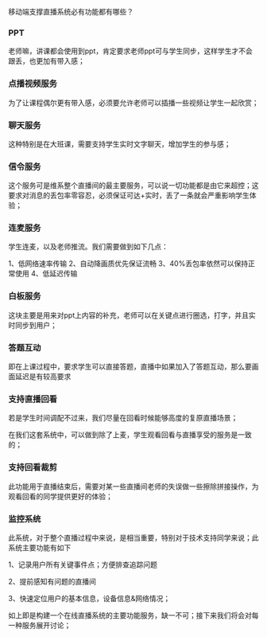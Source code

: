 

移动端支撑直播系统必有功能都有哪些？

### PPT

老师嘛，讲课都会使用到ppt，肯定要求老师ppt可与学生同步，这样学生才不会跟丢，也更加有带入感；

### 点播视频服务

为了让课程偶尔更有带入感，必须要允许老师可以插播一些视频让学生一起欣赏；

### 聊天服务

这种特别是在大班课，需要支持学生实时文字聊天，增加学生的参与感；

### 信令服务

这个服务可是维系整个直播间的最主要服务，可以说一切功能都是由它来超控；这要求对消息的丢包率零容忍，必须保证可达+实时，丢了一条就会严重影响学生体验；

### 连麦服务

学生连麦，以及老师推流。我们需要做到如下几点：

1、低网络速率传输 2、自动降画质优先保证流畅 3、40%丢包率依然可以保持正常使用 4、低延迟传输

### 白板服务

这块主要是用来对ppt上内容的补充，老师可以在关键点进行圈选，打字，并且实时同步到用户；

### 答题互动

即在上课过程中，要求学生可以直接答题，直播中如果加入了答题互动，那么要画面延迟是有较高要求

### 支持直播回看

若是学生时间调配不过来，我们尽量在回看时候能够高度的复原直播场景；

在我们这套系统中，可以做到除了上麦，学生观看回看与直播享受的服务是一致的；

### 支持回看裁剪

此功能用于直播结束后，需要对某一些直播间老师的失误做一些擦除拼接操作，为观看回看的同学提供更好的体验；

### 监控系统

此系统，对于整个直播过程中来说，是相当重要，特别对于技术支持同学来说；此系统主要功能有如下

1、记录用户所有关键事件点；方便排查追踪问题

2、提前感知有问题的直播间

3、快速定位用户的基本信息，设备信息&网络情况；



如上即是构建一个在线直播系统的主要功能服务，缺一不可；接下来我们将会对每一种服务展开讨论；

